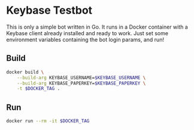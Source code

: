 # Keybase Testbot

This is only a simple bot written in Go. It runs in a Docker container with a Keybase client already installed and ready to work. Just set some environment variables containing the bot login params, and run!

## Build

```bash
docker build \
    --build-arg KEYBASE_USERNAME=$KEYBASE_USERNAME \
    --build-arg KEYBASE_PAPERKEY=$KEYBASE_PAPERKEY \
    -t $DOCKER_TAG .
```

## Run

```bash
docker run --rm -it $DOCKER_TAG
```